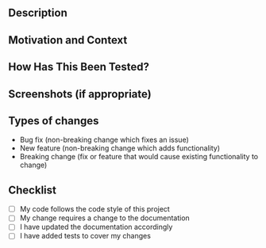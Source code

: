 ## Description
<!--- Describe your changes in detail -->

## Motivation and Context
<!--- Why is this change required? What problem does it solve? -->
<!--- If it fixes an open issue, please link to the issue here. -->

## How Has This Been Tested?
<!--- Please describe in detail how you tested your changes. -->
<!--- Include details of your testing environment, and the tests you ran to -->
<!--- see how your change affects other areas of the code, etc. -->

## Screenshots (if appropriate)

## Types of changes
<!--- What types of changes does your code introduce? Remove non-applicable: -->
- Bug fix (non-breaking change which fixes an issue)
- New feature (non-breaking change which adds functionality)
- Breaking change (fix or feature that would cause existing functionality to change)

## Checklist
<!--- Go over all the following points, and put an `x` in all the boxes that are already done. -->
<!--- Remove anything that does not apply and ensure all are checked before requesting for PRs. -->
<!--- If you're unsure about any of these, don't hesitate to ask. We're here to help! -->
- [ ] My code follows the code style of this project
- [ ] My change requires a change to the documentation
- [ ] I have updated the documentation accordingly
- [ ] I have added tests to cover my changes
